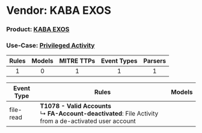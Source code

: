 Vendor: KABA EXOS
=================
### Product: [KABA EXOS](../ds_kaba_exos_kaba_exos.md)
### Use-Case: [Privileged Activity](../../../../UseCases/uc_privileged_activity.md)

| Rules | Models | MITRE TTPs | Event Types | Parsers |
|:-----:|:------:|:----------:|:-----------:|:-------:|
|   1   |   0    |     1      |      1      |    1    |

| Event Type | Rules                                                                                                             | Models |
| ---------- | ----------------------------------------------------------------------------------------------------------------- | ------ |
| file-read  | <b>T1078 - Valid Accounts</b><br> ↳ <b>FA-Account-deactivated</b>: File Activity from a de-activated user account |        |